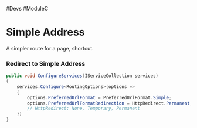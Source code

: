 #Devs #ModuleC 
# Simple Address
A simpler route for a page, shortcut.
### Redirect to Simple Address
```c#
public void ConfigureServices(IServiceCollection services)
{
	services.Configure<RoutingOptions>(options => 
	{
		options.PreferredUrlFormat = PreferredUrlFormat.Simple;
		options.PreferredUrlFormatRedirection = HttpRedirect.Permanent;
		// HttpRedirect: None, Temporary, Permanent
	})
}
```